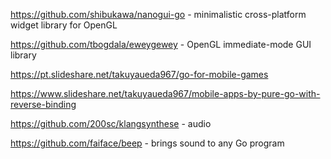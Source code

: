 
https://github.com/shibukawa/nanogui-go - minimalistic cross-platform widget library for OpenGL

https://github.com/tbogdala/eweygewey - OpenGL immediate-mode GUI library

https://pt.slideshare.net/takuyaueda967/go-for-mobile-games

https://www.slideshare.net/takuyaueda967/mobile-apps-by-pure-go-with-reverse-binding

https://github.com/200sc/klangsynthese - audio

https://github.com/faiface/beep - brings sound to any Go program
